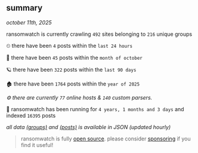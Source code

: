 
## summary
_october 11th, 2025_

ransomwatch is currently crawling `492` sites belonging to `216` unique groups

⏲ there have been `4` posts within the `last 24 hours`

🦈 there have been `45` posts within the `month of october`

🪐 there have been `322` posts within the `last 90 days`

🏚 there have been `1764` posts within the `year of 2025`

_⚙️ there are currently `77` online hosts & `140` custom parsers._

🦕 ransomwatch has been running for `4 years, 1 months and 3 days` and indexed `16395` posts

_all data  [(groups)](http://ransomwhat.telemetry.ltd/groups) and [(posts)](http://ransomwhat.telemetry.ltd/posts) is available in JSON (updated hourly)_

> ransomwatch is fully [open source](https://github.com/joshhighet/ransomwatch#ransomwatch--). please consider [sponsoring](https://github.com/sponsors/joshhighet) if you find it useful!
